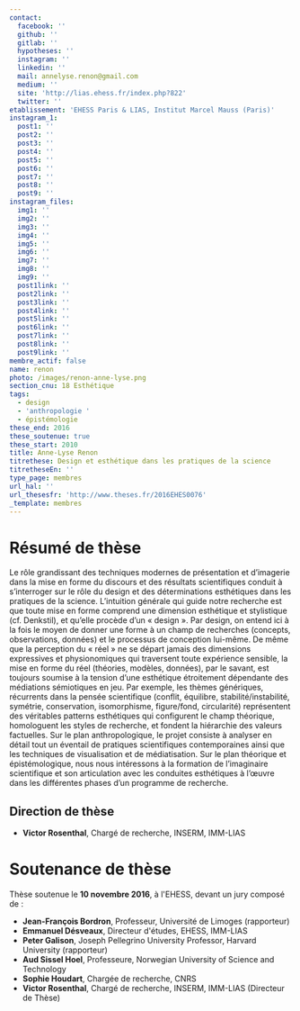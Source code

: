 ```yaml
---
contact:
  facebook: ''
  github: ''
  gitlab: ''
  hypotheses: ''
  instagram: ''
  linkedin: ''
  mail: annelyse.renon@gmail.com
  medium: ''
  site: 'http://lias.ehess.fr/index.php?822'
  twitter: ''
etablissement: 'EHESS Paris & LIAS, Institut Marcel Mauss (Paris)'
instagram_1:
  post1: ''
  post2: ''
  post3: ''
  post4: ''
  post5: ''
  post6: ''
  post7: ''
  post8: ''
  post9: ''
instagram_files:
  img1: ''
  img2: ''
  img3: ''
  img4: ''
  img5: ''
  img6: ''
  img7: ''
  img8: ''
  img9: ''
  post1link: ''
  post2link: ''
  post3link: ''
  post4link: ''
  post5link: ''
  post6link: ''
  post7link: ''
  post8link: ''
  post9link: ''
membre_actif: false
name: renon
photo: /images/renon-anne-lyse.png
section_cnu: 18 Esthétique
tags:
  - design
  - 'anthropologie '
  - épistémologie
these_end: 2016
these_soutenue: true
these_start: 2010
title: Anne-Lyse Renon
titrethese: Design et esthétique dans les pratiques de la science
titretheseEn: ''
type_page: membres
url_hal: ''
url_thesesfr: 'http://www.theses.fr/2016EHES0076'
_template: membres
---
```


# Résumé de thèse

Le rôle grandissant des techniques modernes de présentation et d’imagerie dans la mise en forme du discours et des résultats scientifiques conduit à s’interroger sur le rôle du design et des déterminations esthétiques dans les pratiques de la science. L’intuition générale qui guide notre recherche est que toute mise en forme comprend une dimension esthétique et stylistique (cf. Denkstil), et qu’elle procède d’un « design ». Par design, on entend ici à la fois le moyen de donner une forme à un champ de recherches (concepts, observations, données) et le processus de conception lui-même. De même que la perception du « réel » ne se départ jamais des dimensions expressives et physionomiques qui traversent toute expérience sensible, la mise en forme du réel (théories, modèles, données), par le savant, est toujours soumise à la tension d’une esthétique étroitement dépendante des médiations sémiotiques en jeu. Par exemple, les thèmes génériques, récurrents dans la pensée scientifique (conflit, équilibre, stabilité/instabilité, symétrie, conservation, isomorphisme, figure/fond, circularité) représentent des véritables patterns esthétiques qui configurent le champ théorique, homologuent les styles de recherche, et fondent la hiérarchie des valeurs factuelles. Sur le plan anthropologique, le projet consiste à analyser en détail tout un éventail de pratiques scientifiques contemporaines ainsi que les techniques de visualisation et de médiatisation. Sur le plan théorique et épistémologique, nous nous intéressons à la formation de l’imaginaire scientifique et son articulation avec les conduites esthétiques à l’œuvre dans les différentes phases d’un programme de recherche.

## Direction de thèse

* **Victor Rosenthal**, Chargé de recherche, INSERM, IMM-LIAS

# Soutenance de thèse

Thèse soutenue le **10 novembre 2016**, à l'EHESS, devant un jury composé de :

* **Jean-François Bordron**, Professeur, Université de Limoges (rapporteur)
* **Emmanuel Désveaux**, Directeur d'études, EHESS, IMM-LIAS
* **Peter Galison**, Joseph Pellegrino University Professor, Harvard University (rapporteur)
* **Aud Sissel Hoel**, Professeure, Norwegian University of Science and Technology
* **Sophie Houdart**, Chargée de recherche, CNRS
* **Victor Rosenthal**, Chargé de recherche, INSERM, IMM-LIAS (Directeur de Thèse)
